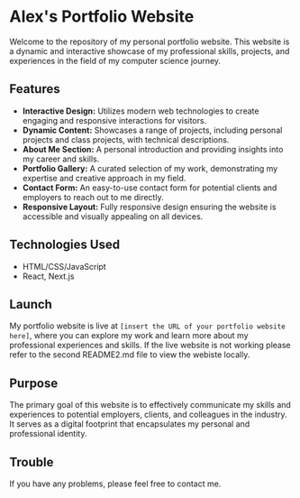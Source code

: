 # Alex's Portfolio Website

Welcome to the repository of my personal portfolio website. This website is a dynamic and interactive showcase of my professional skills, projects, and experiences in the field of my computer science journey.

## Features

- **Interactive Design:** Utilizes modern web technologies to create engaging and responsive interactions for visitors.
- **Dynamic Content:** Showcases a range of projects, including personal projects and class projects, with technical descriptions.
- **About Me Section:** A personal introduction and providing insights into my career and skills.
- **Portfolio Gallery:** A curated selection of my work, demonstrating my expertise and creative approach in my field.
- **Contact Form:** An easy-to-use contact form for potential clients and employers to reach out to me directly.
- **Responsive Layout:** Fully responsive design ensuring the website is accessible and visually appealing on all devices.

## Technologies Used

- HTML/CSS/JavaScript
- React, Next.js

## Launch

My portfolio website is live at `[insert the URL of your portfolio website here]`, where you can explore my work and learn more about my professional experiences and skills. If the live website is not working please refer to the second README2.md file to view the webiste locally.

## Purpose

The primary goal of this website is to effectively communicate my skills and experiences to potential employers, clients, and colleagues in the industry. It serves as a digital footprint that encapsulates my personal and professional identity.

## Trouble

If you have any problems, please feel free to contact me.
